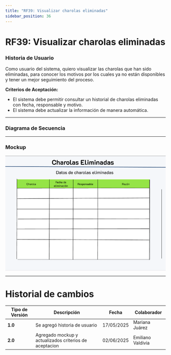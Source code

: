 ```yaml
---
title: "RF39: Visualizar charolas eliminadas"  
sidebar_position: 36
---
```


# RF39: Visualizar charolas eliminadas

### Historia de Usuario
Como usuario del sistema, quiero visualizar las charolas que han sido eliminadas, para conocer los motivos por los cuales ya no están disponibles y tener un mejor seguimiento del proceso.

  **Criterios de Aceptación:**
  - El sistema debe permitir consultar un historial de charolas eliminadas con fecha, responsable y motivo.
  - El sistema debe actualizar la información de manera automática.
---

### Diagrama de Secuencia


---

### Mockup

![alt text](<img/mockupRF39.png>)

---


# Historial de cambios
| **Tipo de Versión** | **Descripción**                      | **Fecha** | **Colaborador**   |
| ------------------- | ------------------------------------ | --------- | ----------------- |
| **1.0**             | Se agregó historia de usuario        | 17/05/2025 | Mariana Juárez   |
| **2.0**             | Agregado mockup y actualizados criterios de aceptacion        | 02/06/2025 | Emiliano Valdivia   |

